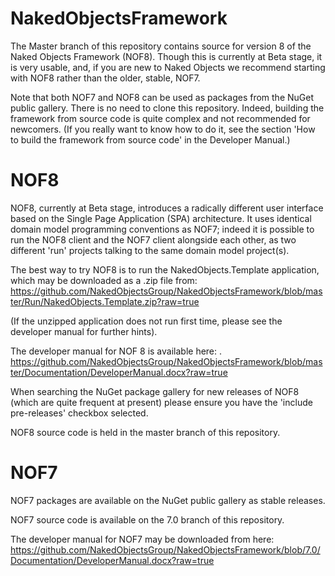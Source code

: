 NakedObjectsFramework
=====================

The Master branch of this repository contains source for version 8 of the Naked Objects Framework (NOF8). Though this is currently at Beta stage, it is very usable, and, if you are new to Naked Objects we recommend starting with NOF8 rather than the older, stable, NOF7.

Note that both NOF7 and NOF8 can be used as packages from the NuGet public gallery.  There is no need to clone this repository.  Indeed, building the framework from source code is quite complex and not recommended for newcomers.  (If you really want to know how to do it, see the section 'How to build the framework from source code' in the Developer Manual.)

NOF8
====

NOF8, currently at Beta stage, introduces a radically different user interface based on the Single Page Application (SPA) architecture. It uses identical domain model programming conventions as NOF7; indeed it is possible to run the NOF8 client and the NOF7 client alongside each other, as two different 'run' projects talking to the same domain model project(s).

The best way to try NOF8 is to run the NakedObjects.Template application, which may be downloaded as a .zip file from: https://github.com/NakedObjectsGroup/NakedObjectsFramework/blob/master/Run/NakedObjects.Template.zip?raw=true 

(If the unzipped application does not run first time, please see the developer manual for further hints).

The developer manual for NOF 8 is available here: .
https://github.com/NakedObjectsGroup/NakedObjectsFramework/blob/master/Documentation/DeveloperManual.docx?raw=true

When searching the NuGet package gallery for new releases of NOF8 (which are quite frequent at present) please ensure you have the 'include pre-releases' checkbox selected.

NOF8 source code is held in the master branch of this repository.

NOF7
====

NOF7 packages are available on the NuGet public gallery as stable releases.

NOF7 source code is available on the 7.0 branch of this repository.

The developer manual for NOF7 may be downloaded from here:
https://github.com/NakedObjectsGroup/NakedObjectsFramework/blob/7.0/Documentation/DeveloperManual.docx?raw=true


